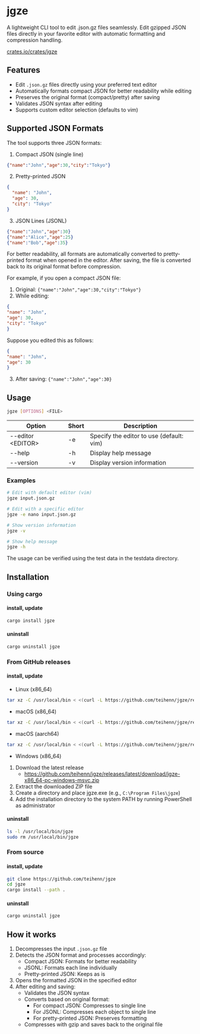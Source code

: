 # jgze

A lightweight CLI tool to edit .json.gz files seamlessly.
Edit gzipped JSON files directly in your favorite editor
with automatic formatting and compression handling.

[crates.io/crates/jgze](https://crates.io/crates/jgze)

## Features

- Edit `.json.gz` files directly using your preferred text editor
- Automatically formats compact JSON for better readability while editing
- Preserves the original format (compact/pretty) after saving
- Validates JSON syntax after editing
- Supports custom editor selection (defaults to vim)

## Supported JSON Formats

The tool supports three JSON formats:

1. Compact JSON (single line)

```json
{"name":"John","age":30,"city":"Tokyo"}
```

2. Pretty-printed JSON

```json
{
  "name": "John",
  "age": 30,
  "city": "Tokyo"
}
```

3. JSON Lines (JSONL)

```json
{"name":"John","age":30}
{"name":"Alice","age":25}
{"name":"Bob","age":35}
```

For better readability, all formats are automatically converted to
pretty-printed format when opened in the editor.
After saving, the file is converted back to its original format before compression.

For example, if you open a compact JSON file:

1. Original: `{"name":"John","age":30,"city":"Tokyo"}`
2. While editing:

```json
{
"name": "John",
"age": 30,
"city": "Tokyo"
}
```

Suppose you edited this as follows:

```json
{
"name": "John",
"age": 30
}
```

3. After saving: `{"name":"John","age":30}`

## Usage

```bash
jgze [OPTIONS] <FILE>
```

| Option | Short | Description |
|--------|-------|-------------|
| --editor \<EDITOR\> | -e | Specify the editor to use (default: vim) |
| --help | -h | Display help message |
| --version | -v | Display version information |

### Examples

```bash
# Edit with default editor (vim)
jgze input.json.gz

# Edit with a specific editor
jgze -e nano input.json.gz

# Show version information
jgze -v

# Show help message
jgze -h
```

The usage can be verified using the test data in the testdata directory.

## Installation

### Using cargo

#### install, update

```bash
cargo install jgze
```

#### uninstall

```bash
cargo uninstall jgze
```

### From GitHub releases

#### install, update

- Linux (x86_64)

```bash
tar xz -C /usr/local/bin < <(curl -L https://github.com/teihenn/jgze/releases/latest/download/jgze-x86_64-unknown-linux-gnu.tar.gz)
```

- macOS (x86_64)

```bash
tar xz -C /usr/local/bin < <(curl -L https://github.com/teihenn/jgze/releases/latest/download/jgze-x86_64-apple-darwin.tar.gz)
```

- macOS (aarch64)

```bash
tar xz -C /usr/local/bin < <(curl -L https://github.com/teihenn/jgze/releases/latest/download/jgze-aarch64-apple-darwin.tar.gz)
```

- Windows (x86_64)

1. Download the latest release
    - https://github.com/teihenn/jgze/releases/latest/download/jgze-x86_64-pc-windows-msvc.zip
2. Extract the downloaded ZIP file
3. Create a directory and place jgze.exe (e.g., `C:\Program Files\jgze`)
4. Add the installation directory to the system PATH by running PowerShell as administrator

#### uninstall

```bash
ls -l /usr/local/bin/jgze
sudo rm /usr/local/bin/jgze
```

### From source

#### install, update

```bash
git clone https://github.com/teihenn/jgze
cd jgze
cargo install --path .
```

#### uninstall

```bash
cargo uninstall jgze
```

## How it works

1. Decompresses the input `.json.gz` file
2. Detects the JSON format and processes accordingly:
   - Compact JSON: Formats for better readability
   - JSONL: Formats each line individually
   - Pretty-printed JSON: Keeps as is
3. Opens the formatted JSON in the specified editor
4. After editing and saving:
   - Validates the JSON syntax
   - Converts based on original format:
     - For compact JSON: Compresses to single line
     - For JSONL: Compresses each object to single line
     - For pretty-printed JSON: Preserves formatting
   - Compresses with gzip and saves back to the original file
